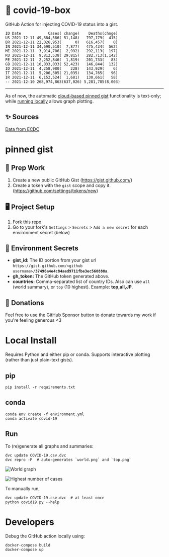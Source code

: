 # 🏥 covid-19-box

GitHub Action for injecting COVID-19 status into a gist.

```
ID Date            Cases( change)    Deaths(chnge)
US 2021-12-11 49,884,586( 51,148)   797,179(  415)
BR 2021-12-11 22,026,953(      0)   616,457(    0)
IN 2021-12-11 34,690,510(  7,877)   475,434(  562)
ME 2021-12-11  3,914,706(  2,992)   292,113(  197)
RU 2021-12-11  9,812,538( 29,815)   282,713(1,142)
PE 2021-12-11  2,252,846(  1,819)   201,733(   83)
GB 2021-12-11 10,833,033( 52,423)   146,844(  132)
ID 2021-12-11  4,258,980(    228)   143,929(    6)
IT 2021-12-11  5,206,305( 21,035)   134,765(   96)
IR 2021-12-11  6,152,524(  1,681)   130,661(   58)
-- 2021-12-10 268,974,863(637,026) 5,281,785(8,003)
```

---

As of now, the automatic [cloud-based pinned gist](#pinned-gist) functionality is text-only;
while [running locally](#local-install) allows graph plotting.

## ✨ Sources

[Data from ECDC](https://www.ecdc.europa.eu/en/publications-data/download-todays-data-geographic-distribution-covid-19-cases-worldwide)

# pinned gist

## 🎒 Prep Work
1. Create a new public GitHub Gist (https://gist.github.com/)
1. Create a token with the `gist` scope and copy it. (https://github.com/settings/tokens/new)

## 🖥 Project Setup
1. Fork this repo
1. Go to your fork's `Settings` > `Secrets` > `Add a new secret` for each environment secret (below)

## 🤫 Environment Secrets
- **gist_id:** The ID portion from your gist url `https://gist.github.com/<github username>/`**`37496a4e4c84aed9711fbe3ec560888a`**.
- **gh_token:** The GitHub token generated above.
- **countries:** Comma-separated list of country IDs. Also can use `all` (world summary), or `top` (10 highest). Example: **top,all,JP**.

## 💸 Donations

Feel free to use the GitHub Sponsor button to donate towards my work if you're feeling generous <3

# Local Install

Requires Python and either pip or conda. Supports interactive plotting (rather than just plain-text gists).

## pip

```
pip install -r requirements.txt
```

## conda

```
conda env create -f environment.yml
conda activate covid-19
```

## Run

To (re)generate all graphs and summaries:

```
dvc update COVID-19.csv.dvc
dvc repro -P  # auto-generates `world.png` and `top.png`
```

![World graph](world.png)

![Highest number of cases](top.png)

To manually run,

```
dvc update COVID-19.csv.dvc  # at least once
python covid19.py --help
```

# Developers

Debug the GitHub action locally using:

```
docker-compose build
docker-compose up
```
